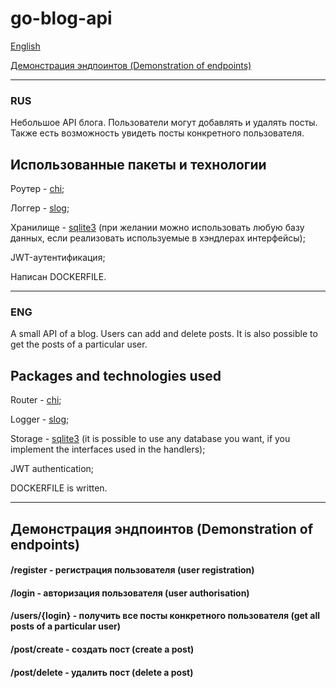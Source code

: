﻿# go-blog-api
[English](#english)

[Демонстрация эндпоинтов (Demonstration of endpoints)](#demo)
___
### RUS
Небольшое API блога. Пользователи могут добавлять и удалять посты. Также есть возможность увидеть посты конкретного пользователя.
## Использованные пакеты и технологии
Роутер - [chi](https://github.com/go-chi/chi/);

Логгер - [slog](https://pkg.go.dev/golang.org/x/exp/slog);

Хранилище - [sqlite3](https://www.sqlite.org/) (при желании можно использовать любую базу данных, если реализовать используемые в хэндлерах интерфейсы);

JWT-аутентификация;

Написан DOCKERFILE.

___
### ENG <a name="english"></a> 
A small API of a blog. Users can add and delete posts. It is also possible to get the posts of a particular user.
## Packages and technologies used
Router - [chi](https://github.com/go-chi/chi/);

Logger - [slog](https://pkg.go.dev/golang.org/x/exp/slog);

Storage - [sqlite3](https://www.sqlite.org/) (it is possible to use any database you want, if you implement the interfaces used in the handlers);

JWT authentication;

DOCKERFILE is written.
___

## Демонстрация эндпоинтов (Demonstration of endpoints) <a name="demo"></a> 

#### /register - регистрация пользователя (user registration)

#### /login - авторизация пользователя (user authorisation)

#### /users/{login} - получить все посты конкретного пользователя (get all posts of a particular user)

#### /post/create - создать пост (create a post)

#### /post/delete - удалить пост (delete a post)
